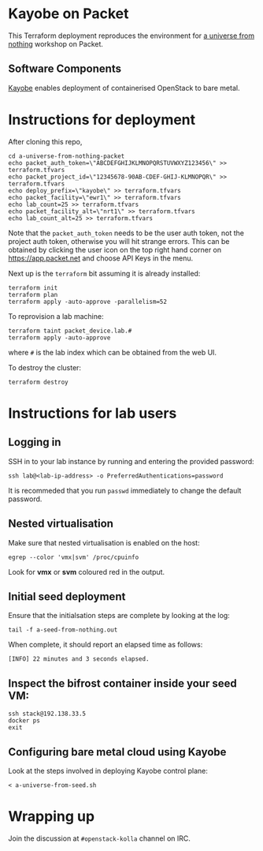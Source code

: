# Kayobe on Packet

This Terraform deployment reproduces the environment for [a universe from
nothing](https://github.com/stackhpc/a-universe-from-nothing) workshop on Packet.

## Software Components

[Kayobe](https://kayobe.readthedocs.io/) enables deployment of containerised
OpenStack to bare metal.

# Instructions for deployment

After cloning this repo,

    cd a-universe-from-nothing-packet
    echo packet_auth_token=\"ABCDEFGHIJKLMNOPQRSTUVWXYZ123456\" >> terraform.tfvars
    echo packet_project_id=\"12345678-90AB-CDEF-GHIJ-KLMNOPQR\" >> terraform.tfvars
    echo deploy_prefix=\"kayobe\" >> terraform.tfvars
    echo packet_facility=\"ewr1\" >> terraform.tfvars
    echo lab_count=25 >> terraform.tfvars
    echo packet_facility_alt=\"nrt1\" >> terraform.tfvars
    echo lab_count_alt=25 >> terraform.tfvars

Note that the `packet_auth_token` needs to be the user auth token, not the
project auth token, otherwise you will hit strange errors. This can be
obtained by clicking the user icon on the top right hand corner on
https://app.packet.net and choose API Keys in the menu.

Next up is the `terraform` bit assuming it is already installed:

    terraform init
    terraform plan
    terraform apply -auto-approve -parallelism=52

To reprovision a lab machine:

    terraform taint packet_device.lab.#
    terraform apply -auto-approve

where `#` is the lab index which can be obtained from the web UI.

To destroy the cluster:

    terraform destroy

# Instructions for lab users

## Logging in

SSH in to your lab instance by running and entering the provided password:

    ssh lab@<lab-ip-address> -o PreferredAuthentications=password

It is recommeded that you run `passwd` immediately to change the default password.

## Nested virtualisation

Make sure that nested virtualisation is enabled on the host:

    egrep --color 'vmx|svm' /proc/cpuinfo

Look for **vmx** or **svm** coloured red in the output.

## Initial seed deployment

Ensure that the initialsation steps are complete by looking at the log:

    tail -f a-seed-from-nothing.out

When complete, it should report an elapsed time as follows:

    [INFO] 22 minutes and 3 seconds elapsed.

## Inspect the bifrost container inside your seed VM:

    ssh stack@192.138.33.5
    docker ps
    exit

## Configuring bare metal cloud using Kayobe

Look at the steps involved in deploying Kayobe control plane:

    < a-universe-from-seed.sh

# Wrapping up

Join the discussion at `#openstack-kolla` channel on IRC.
